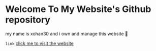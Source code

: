 # Welcome To My Website's Github repository

my name is xohan30 and i own and manage this website 👾

`link`  [click me to visit the website](https://xohan30.github.io)
